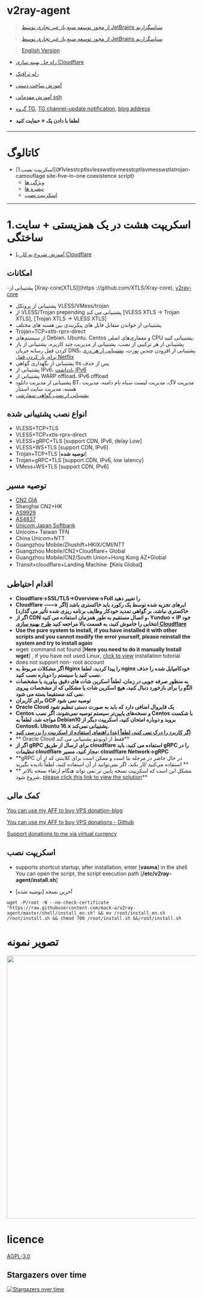 # v2ray-agent

> [از مجوز توسعه منبع باز غیر تجاری توسط JetBrains سپاسگزاریم](https://www.jetbrains.com/?from=v2ray-agent)

> [از مجوز توسعه منبع باز غیر تجاری توسط JetBrains سپاسگزاریم]( https://www.jetbrains.com/?from=v2ray-agent)

> [English Version](https://github.com/mack-a/v2ray-agent/blob/master/documents/en/README_EN.md)

- [راه حل بهینه سازی Cloudflare](https://github.com/mack-a/v2ray-agent/blob/master/documents/optimize_V2Ray.md)
- [رله ترافیک](https://github.com/mack-a/v2ray-agent/blob/master/documents/traffic_relay.md)
- [آموزش ساخت دستی](https://github.com/mack-a/v2ray-agent/blob/master/documents/Cloudflare_install_manual.md)
- [آموزش مقدماتی ssh](https://www.v2ray-agent.com/2020-12-16-ssh%E5%85%A5%E9%97%A8%E6%95%99%E7%A8%8B)

- [گروه TG](https://t.me/technologyshare), [TG channel-update notification](https://t.me/v2rayAgentChannel), [blog address](https://www.v2ray-agent.com/)
- **لطفا با دادن یک ⭐ حمایت کنید**

* * * 

# کاتالوگ

- [1.اسکریپت نصب](#1vlesstcptlsvlesswstlsvmesstcptlsvmesswstlstrojan-camouflage site-five-in-one coexistence script)
  - [ویژگی ها](#Features)
  - [تبصره ها](#Notes)
  - [اسکریپت نصب](#installation-script)

* * * 

# 1.اسکریپت هشت در یک همزیستی + سایت ساختگی

- [آموزش شروع به کار با Cloudflare](https://github.com/mack-a/v2ray-agent/blob/master/documents/cloudflare_init.md)

## امکانات
-پشتیبانی از [Xray-core[XTLS]](https ://github.com/XTLS/Xray-core), [v2ray-core](https://github.com/v2fly/v2ray-core)
- پشتیبانی از پروتکل VLESS/VMess/trojan
- از VLESS/Trojan prepending پشتیبانی می کند [VLESS XTLS -> Trojan XTLS], [Trojan XTLS -> VLESS XTLS]
- پشتیبانی از خواندن متقابل فایل های پیکربندی بین هسته های مختلف
- Trojan+TCP+xtls-rprx-direct
- از سیستم‌های Debian، Ubuntu، Centos و معماری‌های اصلی CPU پشتیبانی کنید.
- پشتیبانی از هر ترکیبی از نصب، پشتیبانی از مدیریت چند کاربره، پشتیبانی از باز کردن قفل رسانه جریان DNS، پشتیبانی از افزودن چندین پورت، [پشتیبانی از هر دری برای باز کردن قفل Netflix](https://github.com/mack-a/v2ray-agent/blob/master/documents/netflix/dokodemo-unblock_netflix.md)
- پشتیبانی از نگهداری گواهی tls پس از حذف
- پشتیبانی از IPv6، [یادداشت IPv6](https://github.com/mack-a/v2ray-agent/blob/master/documents/ipv6_help.md)
- پشتیبانی از WARP offload، IPv6 offload
- پشتیبانی از مدیریت دانلود BT، مدیریت لاگ، مدیریت لیست سیاه نام دامنه، مدیریت هسته، مدیریت سایت استتار
- [پشتیبانی از نصب گواهی سفارشی](https://github.com/mack-a/v2ray-agent/blob/master/documents/install_tls.md)

## انواع نصب پشتیبانی شده

- VLESS+TCP+TLS
- VLESS+TCP+xtls-rprx-direct
- VLESS+gRPC+TLS [support CDN, IPv6, delay Low]
- VLESS+WS+TLS [support CDN, IPv6]
- Trojan+TCP+TLS [**توصیه شده**]
- Trojan+gRPC+TLS [support CDN, IPv6, low latency]
- VMess+WS+TLS [support CDN, IPv6]

## توصیه مسیر

- [CN2 GIA](https://github.com/mack-a/v2ray-agent/blob/master/documents/donation_aff.md#1cn2-gia)
- Shanghai CN2+HK
- [AS9929]( https://github.com/mack-a/v2ray-agent/blob/master/documents/donation_aff.md#2%E8%81%94%E9%80%9A-as9929a%E7%BD%91)
- [AS4837](https://github.com/mack-a/v2ray-agent/blob/master/documents/donation_aff.md#3%E8%81%94%E9%80%9A-as4837%E6%99%AE%E9%80%9A%E6%B0%91%E7%94%A8%E7%BD%91)
- [Unicom Japan Softbank](https://github.com/mack-a/v2ray-agent/blob/master/documents/donation_aff.md#4%E8%81%94%E9%80%9A-%E6%97%A5%E6%9C%AC%E8%BD%AF%E9%93%B6)
- Unicom+ Taiwan TFN
- China Unicom+NTT
- Guangzhou Mobile/Zhushift+HKIX/CMI/NTT
- Guangzhou Mobile/CN2+Cloudflare+ Global
- Guangzhou Mobile/CN2/South Union+Hong Kong AZ+Global
- Transit+cloudflare+Landing Machine【Kela Global】

## اقدام احتیاطی

- **Cloudflare->SSL/TLS->Overview->Full را تغییر دهید**
- **Cloudflare ---> ابرهای تجزیه شده توسط یک رکورد باید خاکستری باشد [اگر خاکستری نباشد، بر گواهی تمدید خودکار وظایف برنامه ریزی شده تأثیر می گذارد]**
- **اگر از CDN و اتصال مستقیم به طور همزمان استفاده می کنید، Yunduo + IP خود انتخابی را خاموش کنید، به قسمت بالا مراجعه کنید [طرح بهینه سازی Cloudflare](https://github.com/mack-a/v2ray-agent/blob/master/documents/optimize_V2Ray.md)**
- **Use the pure system to install, if you have installed it with other scripts and you cannot modify the error yourself, please reinstall the system and try to install again**
- wget: command not found [**Here you need to do it manually Install wget**]
  , if you have not used Linux, [click to view](https://github.com/mack-a/v2ray-agent/tree/master/documents/install_tools.md) installation tutorial
- does not support non- root account
- **اگر مشکلات مربوط به Nginx را پیدا کردید، لطفا nginx خودکامپایل شده را حذف نصب کنید یا سیستم را دوباره نصب کنید.**
- **به منظور صرفه جویی در زمان، لطفاً اسکرین شات های دقیق بیاورید یا مشخصات الگو را برای بازخورد دنبال کنید، هیچ اسکرین شات یا مشکلی که از مشخصات پیروی نمی کند مستقیما بسته می شود.**
- **برای کاربران GCP توصیه نمی شود**
- **Oracle Cloud یک فایروال اضافی دارد که باید به صورت دستی تنظیم شود**
- **Centos و نسخه‌های پایین‌تر سیستم توصیه نمی‌شوند، اگر نصب Centos با شکست مواجه شد، لطفاً به Debian10 بروید و دوباره امتحان کنید، اسکریپت دیگر از Centos6، Ubuntu 16.x پشتیبانی نمی‌کند.**
- **[اگر کاربرد را درک نمی کنید، لطفاً ابتدا راهنمای استفاده از اسکریپت را بررسی کنید](https://github.com/mack-a/v2ray-agent/blob/master/documents/how_to_use.md)**
- ** Oracle Cloud فقط از اوبونتو پشتیبانی می کند**
- **اگر از gRPC برای ارسال از طریق cloudflare استفاده می کنید، باید gRPC را در تنظیمات cloudflare مجاز کنید، مسیر: cloudflare Network->gRPC**
- **gRPC در حال حاضر در مرحله بتا است و ممکن است برای کلاینتی که از آن استفاده می‌کنید کار نکند، اگر نمی‌توانید از آن استفاده کنید، لطفاً نادیده بگیرید **
- ** مشکل این است که اسکریپت نسخه پایین تر نمی تواند هنگام ارتقاء نسخه بالاتر شروع شود، [please click this link to view the solution](https://github.com/mack-a/v2ray-agent/blob/master/documents/how_to_use.md#4%E4%BD%8E%E7%89%88%E6%9C%AC%E5%8D%87%E7%BA%A7%E9%AB%98%E7%89%88%E6%9C%AC%E5%90%8E%E6%97%A0%E6%B3%95%E5%90%AF%E5%8A%A8%E6%A0%B8%E5%BF%83)**

## کمک مالی

[You can use my AFF to buy VPS donation-blog](https://www.v2ray-agent.com/%E6%82%A8%E5%8F%AF%E4%BB%A5%E9%80%9A%E8%BF%87%E6%88%91%E7%9A%84AFF%E8%B4%AD%E4%B9%B0vps%E6%8D%90%E8%B5%A0)

[You can use my AFF to buy VPS donations - Github](https://github.com/mack-a/v2ray-agent/blob/master/documents/donation_aff.md)

[Support donations to me via virtual currency](https://github.com/mack-a/v2ray-agent/blob/master/documents/donation.md)

## اسکریپت نصب

- supports shortcut startup, after installation, enter [**vasma**] in the shell You can open the script, the script execution path [**/etc/v2ray-agent/install.sh**]

- آخرین نسخه [توصیه شده]

``` 
wget -P/root -N --no-check-certificate "https://raw.githubusercontent.com/mack-a/v2ray-agent/master/shell/install_en.sh" && mv /root/install_en.sh /root/install.sh && chmod 700 /root/install.sh &&/root/install.sh
``` 


# تصویر نمونه

<img src="https://raw.githubusercontent.com/mack-a/v2ray-agent/master/fodder/install/install.jpg" width=700>

# licence

[AGPL-3.0](https://github.com/mack-a/v2ray-agent/blob/master/LICENSE)

## Stargazers over time

[![Stargazers over time](https://starchart.cc/mack-a/v2ray-agent.svg)](https://starchart.cc/mack-a/v2ray-agent)
